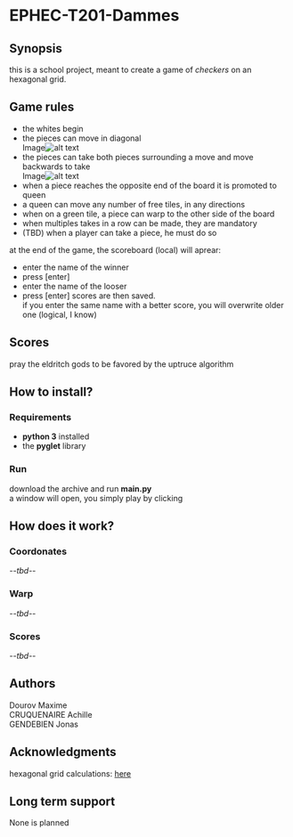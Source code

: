 # EPHEC-T201-Dammes

## Synopsis
this is a school project, meant to create a game of *checkers* on an hexagonal grid.

## Game rules
- the whites begin
- the pieces can move in diagonal  
Image![alt text](https://cdn.discordapp.com/attachments/1031895995648323606/1042461142343225404/mvt.png)  
- the pieces can take both pieces surrounding a move and move backwards to take  
Image![alt text](https://cdn.discordapp.com/attachments/1031895995648323606/1042461142649417738/prise.png)  
- when a piece reaches the opposite end of the board it is promoted to queen
- a queen can move any number of free tiles, in any directions
- when on a green tile, a piece can warp to the other side of the board
- when multiples takes in a row can be made, they are mandatory
- (TBD) when a player can take a piece, he must do so

at the end of the game, the scoreboard (local) will aprear:
- enter the name of the winner
- press [enter]
- enter the name of the looser
- press [enter]
scores are then saved.  
if you enter the same name with a better score, you will overwrite older one (logical, I know)

## Scores
pray the eldritch gods to be favored by the uptruce algorithm

## How to install?
### Requirements
- **python 3** installed
- the **pyglet** library

### Run
download the archive and run **main.py**   
a window will open, you simply play by clicking

## How does it work?
### Coordonates
*--tbd--*
### Warp
*--tbd--*
### Scores
*--tbd--*

## Authors
Dourov Maxime   
CRUQUENAIRE Achille   
GENDEBIEN Jonas

## Acknowledgments

hexagonal grid calculations: [here](https://www.redblobgames.com/grids/hexagons/)

## Long term support
None is planned